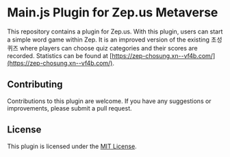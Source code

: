 # Main.js Plugin for Zep.us Metaverse

This repository contains a plugin for Zep.us. With this plugin, users can start a simple word game within Zep. It is an improved version of the existing 초성 퀴즈 where players can choose quiz categories and their scores are recorded.
Statistics can be found at [https://zep-chosung.xn--vf4b.com/](https://zep-chosung.xn--vf4b.com/).

## Contributing

Contributions to this plugin are welcome. If you have any suggestions or improvements, please submit a pull request.

## License

This plugin is licensed under the [MIT License](https://opensource.org/licenses/MIT).
